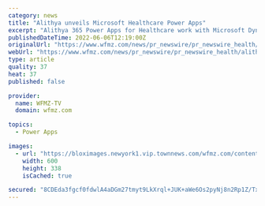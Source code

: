 ```yaml
---
category: news
title: "Alithya unveils Microsoft Healthcare Power Apps"
excerpt: "Alithya 365 Power Apps for Healthcare work with Microsoft Dynamics 365 CE for sales, marketing, field service, and customer service, and address several areas along the patient care and community ..."
publishedDateTime: 2022-06-06T12:19:00Z
originalUrl: "https://www.wfmz.com/news/pr_newswire/pr_newswire_health/alithya-unveils-microsoft-healthcare-power-apps/article_709e83a1-dbda-57d6-9cb5-5d3c01a57d21.html"
webUrl: "https://www.wfmz.com/news/pr_newswire/pr_newswire_health/alithya-unveils-microsoft-healthcare-power-apps/article_709e83a1-dbda-57d6-9cb5-5d3c01a57d21.html"
type: article
quality: 37
heat: 37
published: false

provider:
  name: WFMZ-TV
  domain: wfmz.com

topics:
  - Power Apps

images:
  - url: "https://bloximages.newyork1.vip.townnews.com/wfmz.com/content/tncms/custom/image/b9818ac0-ee9a-11e9-8e9f-a3b831b71481.jpg?resize=600%2C338"
    width: 600
    height: 338
    isCached: true

secured: "8CDEda3fgcf0fdwlA4aDGm27tmyt9LkXrql+JUK+aWe6Os2pyNj8n2Rp1Z/Tx46/mFeRTHJPKErKulSZyNC/9nsa+LykP1jmONtDhqsa5I2GRWg1Ow5ns4A8yWfzXysVT8977sNsEhT+OBSEAJsupy2PdGy45jvj7mz0P4YjNptEUB6jumAhQsdO8shV5V+XGIPIchhwG+P+pWe/M/WFvDquyEGXcEi6fGfIoLWpnS0LfXLmpAz1I+98z3lEJ49CBkrkEgmbAhRF3dEP3a9hTVOtluyyId+L8KM9mIXkbPdoueeGjcF/mVjaKvueK+Nm844Um62nMY1Qj6Q1PI0o6y/i8C4yrIz1BEUGm3P/PV4=;BCAmKLTDunxGqr58I201lA=="
---
```


